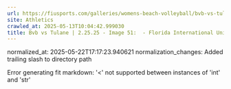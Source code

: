 ```yaml
---
url: https://fiusports.com/galleries/womens-beach-volleyball/bvb-vs-tulane-2-25-25/image-51/355/62604/
site: Athletics
crawled_at: 2025-05-13T10:04:42.999030
title: Bvb vs Tulane | 2.25.25 - Image 51:  - Florida International University
---
```

normalized_at: 2025-05-22T17:17:23.940621
normalization_changes: Added trailing slash to directory path

Error generating fit markdown: '<' not supported between instances of 'int' and 'str'